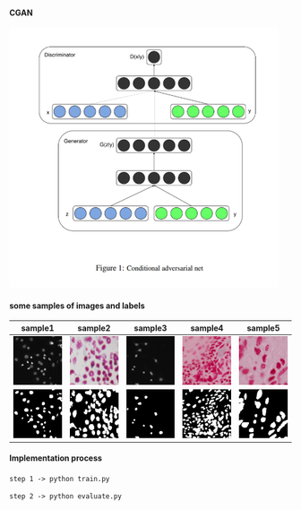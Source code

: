 #### CGAN
![img.png](img.png)

#### some samples of images and labels

|sample1|sample2|sample3|sample4|sample5|
|---|---|---|---|---|
|![](img/583.png)|![](img/592.png)|![](img/665.png)|![](img/652.png)|![](img/647.png)|
|![](img/label_583.png)|![](img/label_592.png)|![](img/label_665.png)|![](img/label_652.png)|![](img/label_647.png)|

#### Implementation process
`step 1 -> python train.py`

`step 2 -> python evaluate.py`
